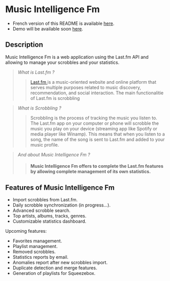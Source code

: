 # Music Intelligence Fm

- French version of this README is available [here](README.fr.md).
- Demo will be available soon [here](https://music-intelligence-fm.yann.red/).

## Description
Music Intelligence Fm is a web application using the Last.fm API and allowing to manage your scrobbles and your statistics.

>*What is Last.fm ?*
>>[Last.fm ](https://last.fm) is a music-oriented website and online platform that serves multiple purposes related to music discovery, recommendation, and social interaction.
The main functionalitie of Last.fm is scrobbling

>*What is Scrobbling ?*
>>Scrobbling is the process of tracking the music you listen to. The Last.fm app on your computer or phone will scrobble the music you play on your device (streaming app like Spotify or media player like Winamp). This means that when you listen to a song, the name of the song is sent to Last.fm and added to your music profile.

>*And about Music Intelligence Fm ?*
>>#### Music Intelligence Fm offers to complete the Last.fm features by allowing complete management of its own statistics.

## Features of Music Intelligence Fm

- Import scrobbles from Last.fm.
- Daily scrobble synchronization (in progress...).
- Advanced scrobble search.
- Top artists, albums, tracks, genres.
- Customizable statistics dashboard.

Upcoming features:

- Favorites management.
- Playlist management.
- Removed scrobbles.
- Statistics reports by email.
- Anomalies report after new scrobbles import.
- Duplicate detection and merge features.
- Generation of playlists for Squeezebox.

